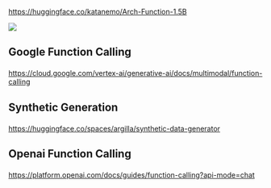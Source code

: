 <href >https://huggingface.co/katanemo/Arch-Function-1.5B</href>

<img src="https://cloud.google.com/static/vertex-ai/generative-ai/docs/multimodal/images/function-calling.png"/>



<h2>


Google Function Calling</h2>
<href>
<href>
https://cloud.google.com/vertex-ai/generative-ai/docs/multimodal/function-calling

<h2>


Synthetic Generation</h2>
</href>


<href>https://huggingface.co/spaces/argilla/synthetic-data-generator
</href>

<h2>


Openai Function Calling</h2>
<href>
https://platform.openai.com/docs/guides/function-calling?api-mode=chat
</href>




